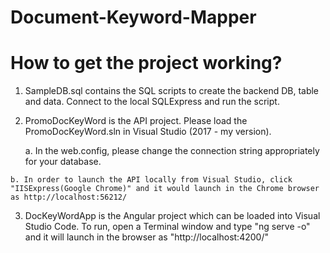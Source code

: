 # Document-Keyword-Mapper

# How to get the project working?
1. SampleDB.sql contains the SQL scripts to create the backend DB, table and data. Connect to the local SQLExpress and run the script.


2. PromoDocKeyWord is the API project. Please load the PromoDocKeyWord.sln in Visual Studio (2017 - my version). 

    a. In the web.config, please change the connection string appropriately for your database. 
  <connectionStrings>
    <add name="SampleDBModelConnStr" connectionString="data source=**DEV-NT-GRACE\SQLEXPRESS**;initial catalog=SampleDB;user id=sa;password=*********;MultipleActiveResultSets=True;App=EntityFramework;Persist Security Info=True" providerName="System.Data.SqlClient" />
  </connectionStrings>
  
    b. In order to launch the API locally from Visual Studio, click "IISExpress(Google Chrome)" and it would launch in the Chrome browser as http://localhost:56212/
 
 
3. DocKeyWordApp is the Angular project which can be loaded into Visual Studio Code. To run, open a Terminal window and type "ng serve -o" and it will launch in the browser as "http://localhost:4200/"
